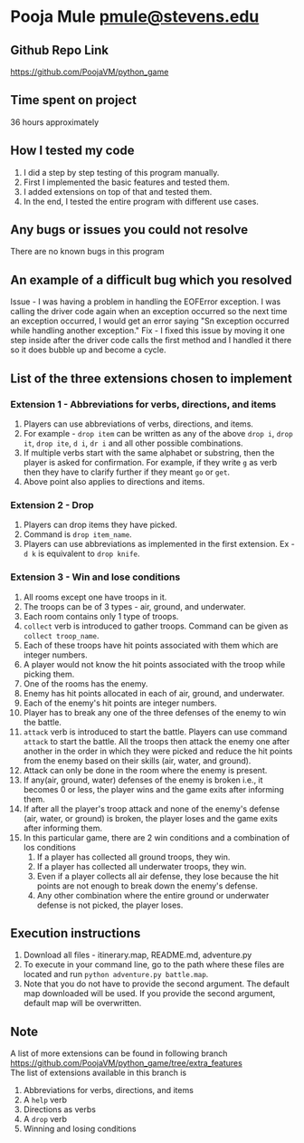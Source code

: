 # Pooja Mule <pmule@stevens.edu>

## Github Repo Link
https://github.com/PoojaVM/python_game

## Time spent on project
36 hours approximately

## How I tested my code
1. I did a step by step testing of this program manually.
2. First I implemented the basic features and tested them.
3. I added extensions on top of that and tested them.
4. In the end, I tested the entire program with different use cases.

## Any bugs or issues you could not resolve
There are no known bugs in this program

## An example of a difficult bug which you resolved
Issue - I was having a problem in handling the EOFError exception. I was calling the driver code again when an exception occurred so the next time an exception occurred, I would get an error saying "Sn exception occurred while handling another exception."
Fix - I fixed this issue by moving it one step inside after the driver code calls the first method and I handled it there so it does bubble up and become a cycle.

## List of the three extensions chosen to implement
### Extension 1 - Abbreviations for verbs, directions, and items
1. Players can use abbreviations of verbs, directions, and items.
2. For example - `drop item` can be written as any of the above `drop i`, `drop it`, `drop ite`, `d i`, `dr i` and all other possible combinations.
3. If multiple verbs start with the same alphabet or substring, then the player is asked for confirmation. For example, if they write `g` as verb then they have to clarify further if they meant `go` or `get`.
4. Above point also applies to directions and items.
### Extension 2 - Drop
1. Players can drop items they have picked.
2. Command is `drop item_name`.
3. Players can use abbreviations as implemented in the first extension. Ex - `d k` is equivalent to `drop knife`.
### Extension 3 - Win and lose conditions
1. All rooms except one have troops in it.
2. The troops can be of 3 types - air, ground, and underwater.
3. Each room contains only 1 type of troops.
4. `collect` verb is introduced to gather troops. Command can be given as `collect troop_name`.
5. Each of these troops have hit points associated with them which are integer numbers.
6. A player would not know the hit points associated with the troop while picking them.
7. One of the rooms has the enemy.
8. Enemy has hit points allocated in each of air, ground, and underwater.
9. Each of the enemy's hit points are integer numbers.
10. Player has to break any one of the three defenses of the enemy to win the battle.
11. `attack` verb is introduced to start the battle. Players can use command `attack` to start the battle. All the troops then attack the enemy one after another in the order in which they were picked and reduce the hit points from the enemy based on their skills (air, water, and ground).
12. Attack can only be done in the room where the enemy is present.
13. If any(air, ground, water) defenses of the enemy is broken i.e., it becomes 0 or less, the player wins and the game exits after informing them.
14. If after all the player's troop attack and none of the enemy's defense (air, water, or ground) is broken, the player loses and the game exits after informing them.
15. In this particular game, there are 2 win conditions and a combination of los conditions</br >
    1. If a player has collected all ground troops, they win.
    2. If a player has collected all underwater troops, they win.
    3. Even if a player collects all air defense, they lose because the hit points are not enough to break down the enemy's defense.
    4. Any other combination where the entire ground or underwater defense is not picked, the player loses.

## Execution instructions
1. Download all files - itinerary.map, README.md, adventure.py
2. To execute in your command line, go to the path where these files are located and run `python adventure.py battle.map`.
3. Note that you do not have to provide the second argument. The default map downloaded will be used. If you provide the second argument, default map will be overwritten.

## Note
A list of more extensions can be found in following branch https://github.com/PoojaVM/python_game/tree/extra_features <br />
The list of extensions available in this branch is <br />
1. Abbreviations for verbs, directions, and items
2. A `help` verb
3. Directions as verbs
4. A `drop` verb
5. Winning and losing conditions